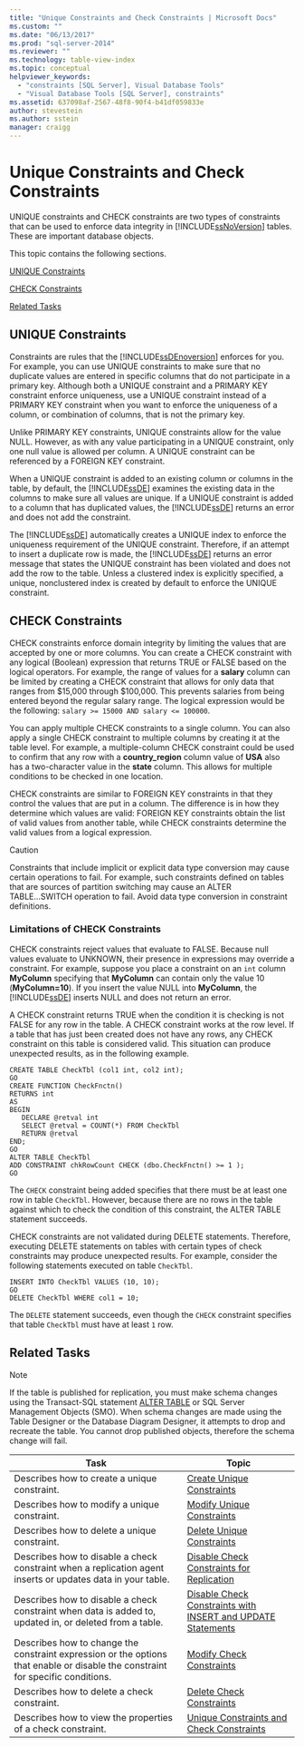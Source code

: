```yaml
---
title: "Unique Constraints and Check Constraints | Microsoft Docs"
ms.custom: ""
ms.date: "06/13/2017"
ms.prod: "sql-server-2014"
ms.reviewer: ""
ms.technology: table-view-index
ms.topic: conceptual
helpviewer_keywords: 
  - "constraints [SQL Server], Visual Database Tools"
  - "Visual Database Tools [SQL Server], constraints"
ms.assetid: 637098af-2567-48f8-90f4-b41df059833e
author: stevestein
ms.author: sstein
manager: craigg
---
```

# Unique Constraints and Check Constraints
  UNIQUE constraints and CHECK constraints are two types of constraints that can be used to enforce data integrity in [!INCLUDE[ssNoVersion](../../includes/ssnoversion-md.md)] tables. These are important database objects.  
  
 This topic contains the following sections.  
  
 [UNIQUE Constraints](#Unique)  
  
 [CHECK Constraints](#Check)  
  
 [Related Tasks](#Tasks)  
  
##  <a name="Unique"></a> UNIQUE Constraints  
 Constraints are rules that the [!INCLUDE[ssDEnoversion](../../includes/ssdenoversion-md.md)] enforces for you. For example, you can use UNIQUE constraints to make sure that no duplicate values are entered in specific columns that do not participate in a primary key. Although both a UNIQUE constraint and a PRIMARY KEY constraint enforce uniqueness, use a UNIQUE constraint instead of a PRIMARY KEY constraint when you want to enforce the uniqueness of a column, or combination of columns, that is not the primary key.  
  
 Unlike PRIMARY KEY constraints, UNIQUE constraints allow for the value NULL. However, as with any value participating in a UNIQUE constraint, only one null value is allowed per column. A UNIQUE constraint can be referenced by a FOREIGN KEY constraint.  
  
 When a UNIQUE constraint is added to an existing column or columns in the table, by default, the [!INCLUDE[ssDE](../../includes/ssde-md.md)] examines the existing data in the columns to make sure all values are unique. If a UNIQUE constraint is added to a column that has duplicated values, the [!INCLUDE[ssDE](../../includes/ssde-md.md)] returns an error and does not add the constraint.  
  
 The [!INCLUDE[ssDE](../../includes/ssde-md.md)] automatically creates a UNIQUE index to enforce the uniqueness requirement of the UNIQUE constraint. Therefore, if an attempt to insert a duplicate row is made, the [!INCLUDE[ssDE](../../includes/ssde-md.md)] returns an error message that states the UNIQUE constraint has been violated and does not add the row to the table. Unless a clustered index is explicitly specified, a unique, nonclustered index is created by default to enforce the UNIQUE constraint.  
  
##  <a name="Check"></a> CHECK Constraints  
 CHECK constraints enforce domain integrity by limiting the values that are accepted by one or more columns. You can create a CHECK constraint with any logical (Boolean) expression that returns TRUE or FALSE based on the logical operators. For example, the range of values for a **salary** column can be limited by creating a CHECK constraint that allows for only data that ranges from $15,000 through $100,000. This prevents salaries from being entered beyond the regular salary range. The logical expression would be the following: `salary >= 15000 AND salary <= 100000`.  
  
 You can apply multiple CHECK constraints to a single column. You can also apply a single CHECK constraint to multiple columns by creating it at the table level. For example, a multiple-column CHECK constraint could be used to confirm that any row with a **country_region** column value of **USA** also has a two-character value in the **state** column. This allows for multiple conditions to be checked in one location.  
  
 CHECK constraints are similar to FOREIGN KEY constraints in that they control the values that are put in a column. The difference is in how they determine which values are valid: FOREIGN KEY constraints obtain the list of valid values from another table, while CHECK constraints determine the valid values from a logical expression.  
  
> [!CAUTION]  
>  Constraints that include implicit or explicit data type conversion may cause certain operations to fail. For example, such constraints defined on tables that are sources of partition switching may cause an ALTER TABLE...SWITCH operation to fail. Avoid data type conversion in constraint definitions.  
  
### Limitations of CHECK Constraints  
 CHECK constraints reject values that evaluate to FALSE. Because null values evaluate to UNKNOWN, their presence in expressions may override a constraint. For example, suppose you place a constraint on an `int` column **MyColumn** specifying that **MyColumn** can contain only the value 10 (**MyColumn=10**). If you insert the value NULL into **MyColumn**, the [!INCLUDE[ssDE](../../includes/ssde-md.md)] inserts NULL and does not return an error.  
  
 A CHECK constraint returns TRUE when the condition it is checking is not FALSE for any row in the table. A CHECK constraint works at the row level. If a table that has just been created does not have any rows, any CHECK constraint on this table is considered valid. This situation can produce unexpected results, as in the following example.  
  
```  
CREATE TABLE CheckTbl (col1 int, col2 int);  
GO  
CREATE FUNCTION CheckFnctn()  
RETURNS int  
AS   
BEGIN  
   DECLARE @retval int  
   SELECT @retval = COUNT(*) FROM CheckTbl  
   RETURN @retval  
END;  
GO  
ALTER TABLE CheckTbl  
ADD CONSTRAINT chkRowCount CHECK (dbo.CheckFnctn() >= 1 );  
GO  
```  
  
 The `CHECK` constraint being added specifies that there must be at least one row in table `CheckTbl`. However, because there are no rows in the table against which to check the condition of this constraint, the ALTER TABLE statement succeeds.  
  
 CHECK constraints are not validated during DELETE statements. Therefore, executing DELETE statements on tables with certain types of check constraints may produce unexpected results. For example, consider the following statements executed on table `CheckTbl`.  
  
```  
INSERT INTO CheckTbl VALUES (10, 10);  
GO  
DELETE CheckTbl WHERE col1 = 10;  
```  
  
 The `DELETE` statement succeeds, even though the `CHECK` constraint specifies that table `CheckTbl` must have at least `1` row.  
  
##  <a name="Tasks"></a> Related Tasks  
  
> [!NOTE]  
>  If the table is published for replication, you must make schema changes using the Transact-SQL statement [ALTER TABLE](/sql/t-sql/statements/alter-table-transact-sql) or SQL Server Management Objects (SMO). When schema changes are made using the Table Designer or the Database Diagram Designer, it attempts to drop and recreate the table. You cannot drop published objects, therefore the schema change will fail.  
  
|Task|Topic|  
|----------|-----------|  
|Describes how to create a unique constraint.|[Create Unique Constraints](../tables/create-unique-constraints.md)|  
|Describes how to modify a unique constraint.|[Modify Unique Constraints](../tables/modify-unique-constraints.md)|  
|Describes how to delete a unique constraint.|[Delete Unique Constraints](../tables/delete-unique-constraints.md)|  
|Describes how to disable a check constraint when a replication agent inserts or updates data in your table.|[Disable Check Constraints for Replication](../tables/disable-check-constraints-for-replication.md)|  
|Describes how to disable a check constraint when data is added to, updated in, or deleted from a table.|[Disable Check Constraints with INSERT and UPDATE Statements](../tables/disable-check-constraints-with-insert-and-update-statements.md)|  
|Describes how to change the constraint expression or the options that enable or disable the constraint for specific conditions.|[Modify Check Constraints](../tables/modify-check-constraints.md)|  
|Describes how to delete a check constraint.|[Delete Check Constraints](../tables/delete-check-constraints.md)|  
|Describes how to view the properties of a check constraint.|[Unique Constraints and Check Constraints](../tables/unique-constraints-and-check-constraints.md)|  
  
  

